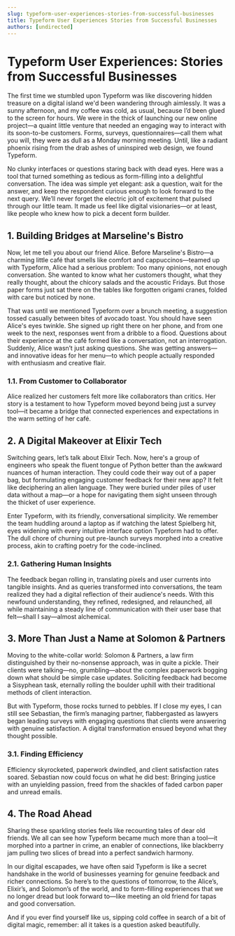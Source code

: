 ```yaml
---
slug: typeform-user-experiences-stories-from-successful-businesses
title: Typeform User Experiences Stories from Successful Businesses
authors: [undirected]
---
```



# Typeform User Experiences: Stories from Successful Businesses

The first time we stumbled upon Typeform was like discovering hidden treasure on a digital island we'd been wandering through aimlessly. It was a sunny afternoon, and my coffee was cold, as usual, because I’d been glued to the screen for hours. We were in the thick of launching our new online project—a quaint little venture that needed an engaging way to interact with its soon-to-be customers. Forms, surveys, questionnaires—call them what you will, they were as dull as a Monday morning meeting. Until, like a radiant phoenix rising from the drab ashes of uninspired web design, we found Typeform.

No clunky interfaces or questions staring back with dead eyes. Here was a tool that turned something as tedious as form-filling into a delightful conversation. The idea was simple yet elegant: ask a question, wait for the answer, and keep the respondent curious enough to look forward to the next query. We’ll never forget the electric jolt of excitement that pulsed through our little team. It made us feel like digital visionaries—or at least, like people who knew how to pick a decent form builder.

## 1. Building Bridges at Marseline's Bistro

Now, let me tell you about our friend Alice. Before Marseline's Bistro—a charming little café that smells like comfort and cappuccinos—teamed up with Typeform, Alice had a serious problem: Too many opinions, not enough conversation. She wanted to know what her customers thought, what they really thought, about the chicory salads and the acoustic Fridays. But those paper forms just sat there on the tables like forgotten origami cranes, folded with care but noticed by none.

That was until we mentioned Typeform over a brunch meeting, a suggestion tossed casually between bites of avocado toast. You should have seen Alice's eyes twinkle. She signed up right there on her phone, and from one week to the next, responses went from a dribble to a flood. Questions about their experience at the café formed like a conversation, not an interrogation. Suddenly, Alice wasn’t just asking questions. She was getting answers—and innovative ideas for her menu—to which people actually responded with enthusiasm and creative flair.

### 1.1. From Customer to Collaborator

Alice realized her customers felt more like collaborators than critics. Her story is a testament to how Typeform moved beyond being just a survey tool—it became a bridge that connected experiences and expectations in the warm setting of her café.

## 2. A Digital Makeover at Elixir Tech

Switching gears, let’s talk about Elixir Tech. Now, here's a group of engineers who speak the fluent tongue of Python better than the awkward nuances of human interaction. They could code their way out of a paper bag, but formulating engaging customer feedback for their new app? It felt like deciphering an alien language. They were buried under piles of user data without a map—or a hope for navigating them sight unseen through the thicket of user experience.

Enter Typeform, with its friendly, conversational simplicity. We remember the team huddling around a laptop as if watching the latest Spielberg hit, eyes widening with every intuitive interface option Typeform had to offer. The dull chore of churning out pre-launch surveys morphed into a creative process, akin to crafting poetry for the code-inclined.

### 2.1. Gathering Human Insights

The feedback began rolling in, translating pixels and user currents into tangible insights. And as queries transformed into conversations, the team realized they had a digital reflection of their audience's needs. With this newfound understanding, they refined, redesigned, and relaunched, all while maintaining a steady line of communication with their user base that felt—shall I say—almost alchemical.

## 3. More Than Just a Name at Solomon & Partners

Moving to the white-collar world: Solomon & Partners, a law firm distinguished by their no-nonsense approach, was in quite a pickle. Their clients were talking—no, grumbling—about the complex paperwork bogging down what should be simple case updates. Soliciting feedback had become a Sisyphean task, eternally rolling the boulder uphill with their traditional methods of client interaction.

But with Typeform, those rocks turned to pebbles. If I close my eyes, I can still see Sebastian, the firm’s managing partner, flabbergasted as lawyers began leading surveys with engaging questions that clients were answering with genuine satisfaction. A digital transformation ensued beyond what they thought possible.

### 3.1. Finding Efficiency

Efficiency skyrocketed, paperwork dwindled, and client satisfaction rates soared. Sebastian now could focus on what he did best: Bringing justice with an unyielding passion, freed from the shackles of faded carbon paper and unread emails.

## 4. The Road Ahead

Sharing these sparkling stories feels like recounting tales of dear old friends. We all can see how Typeform became much more than a tool—it morphed into a partner in crime, an enabler of connections, like blackberry jam pulling two slices of bread into a perfect sandwich harmony.

In our digital escapades, we have often said Typeform is like a secret handshake in the world of businesses yearning for genuine feedback and richer connections. So here’s to the questions of tomorrow, to the Alice’s, Elixir’s, and Solomon’s of the world, and to form-filling experiences that we no longer dread but look forward to—like meeting an old friend for tapas and good conversation.

And if you ever find yourself like us, sipping cold coffee in search of a bit of digital magic, remember: all it takes is a question asked beautifully.